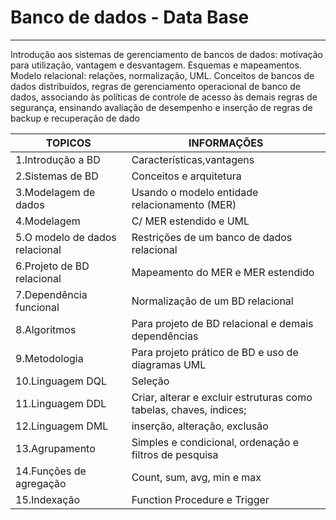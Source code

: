 # Banco de dados - Data Base 
-------------------------------------------------------------------------------------------------------------------------------------
Introdução  aos  sistemas  de  gerenciamento  de  bancos  de  dados:  motivação  para utilização,  vantagem  e  desvantagem.  Esquemas  e  mapeamentos.  Modelo  relacional: relações,  normalização,  UML.  Conceitos  de  bancos  de  dados  distribuídos,  regras  de gerenciamento operacional de banco de dados, associando às políticas de controle de acesso às demais regras de segurança, ensinando avaliação de desempenho e inserção de  regras  de  backup  e  recuperação  de  dado

TOPICOS   |INFORMAÇÕES 
--------- | -----------------------------------------------
1.Introdução a BD | Características,vantagens
2.Sistemas de BD  | Conceitos e arquitetura 
3.Modelagem de dados| Usando o modelo entidade relacionamento (MER) 
4.Modelagem | C/ MER estendido e UML 
5.O modelo de dados relacional | Restrições de um banco de dados relacional 
6.Projeto de BD relacional | Mapeamento do MER e MER estendido 
7.Dependência funcional | Normalização de um BD relacional 
8.Algoritmos | Para projeto de BD relacional e demais dependências 
9.Metodologia | Para projeto prático de BD e uso de diagramas UML 
10.Linguagem   DQL | Seleção 
11.Linguagem   DDL | Criar, alterar e excluir estruturas como tabelas, chaves, índices; 
12.Linguagem  DML  | inserção, alteração, exclusão 
13.Agrupamento | Simples e condicional, ordenação e filtros de pesquisa 
14.Funções de agregação | Count, sum, avg, min e max 
15.Indexação |  Function Procedure e Trigger
